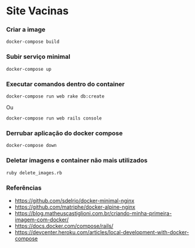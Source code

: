 # Site Vacinas

### Criar a image

<!-- `docker-compose run web rails new . --force --no-deps --database=postgresql` -->

`docker-compose build`

### Subir serviço minimal

`docker-compose up`

### Executar comandos dentro do container

`docker-compose run web rake db:create`

Ou

`docker-compose run web rails console`

### Derrubar aplicação do docker compose

`docker-compose down`

### Deletar imagens e container não mais utilizados

`ruby delete_images.rb`

### Referências

  * https://github.com/sdelrio/docker-minimal-nginx
  * https://github.com/matriphe/docker-alpine-nginx
  * https://blog.matheuscastiglioni.com.br/criando-minha-primeira-imagem-com-docker/
  * https://docs.docker.com/compose/rails/
  * https://devcenter.heroku.com/articles/local-development-with-docker-compose
